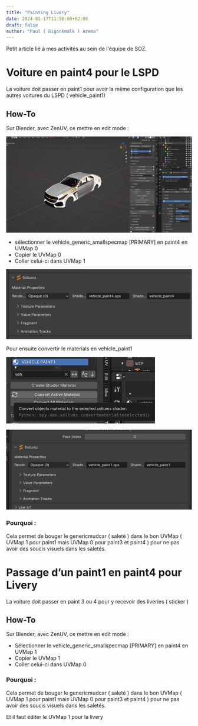 ```yaml
---
title: "Painting Livery"
date: 2024-01-17T11:50:00+02:00
draft: false
author: "Paul ( Rigonkmalk ) Azema"
---
```


Petit article lié à mes activités au sein de l'équipe de SOZ.

# Voiture en paint4 pour le LSPD

La voiture doit passer en paint1 pour avoir la même configuration que les autres voitures du LSPD ( vehicle_paint1)

## How-To

Sur Blender, avec ZenUV, ce mettre en edit mode :

![viewport](/static/img/livery/viewport_uv.png)

* sélectionner le vehicle_generic_smallspecmap [PRIMARY] en paint4 en UVMap 0
* Copier le UVMap 0
* Coller celui-ci dans UVMap 1

![viewport](/static/img/livery/img_1.png)

Pour ensuite convertir le materials en vehicle_paint1

![viewport](/static/img/livery/img_2.png)

![viewport](/static/img/livery/img_3.png)

### Pourquoi :

Cela permet de bouger le genericmudcar ( saleté ) dans le bon UVMap ( UVMap 1 pour paint1 mais UVMap 0 pour paint3 et paint4 ) pour ne pas avoir des soucis visuels dans les saletés.

# Passage d’un paint1 en paint4 pour Livery

La voiture doit passer en paint 3 ou 4 pour y recevoir des liveries ( sticker )

## How-To

Sur Blender, avec ZenUV, ce mettre en edit mode :

* Sélectionner le vehicle_generic_smallspecmap [PRIMARY] en paint4 en UVMap 1 
* Copier le UVMap 1
* Coller celui-ci dans UVMap 0

### Pourquoi :

Cela permet de bouger le genericmudcar ( saleté ) dans le bon UVMap ( UVMap 1 pour paint1 mais UVMap 0 pour paint3 et paint4 ) pour ne pas avoir des soucis visuels dans les saletés.

Et il faut éditer le UVMap 1 pour la livery
